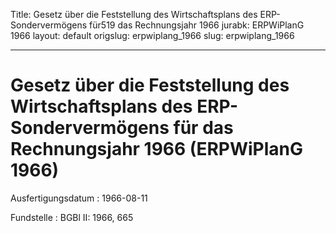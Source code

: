 Title: Gesetz über die Feststellung des Wirtschaftsplans des ERP-Sondervermögens für519
  das Rechnungsjahr 1966
jurabk: ERPWiPlanG 1966
layout: default
origslug: erpwiplang_1966
slug: erpwiplang_1966

---

# Gesetz über die Feststellung des Wirtschaftsplans des ERP-Sondervermögens für das Rechnungsjahr 1966 (ERPWiPlanG 1966)

Ausfertigungsdatum
:   1966-08-11

Fundstelle
:   BGBl II: 1966, 665

